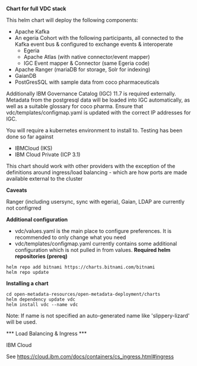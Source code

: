 <!-- SPDX-License-Identifier: Apache-2.0 -->
<!-- Copyright Contributors to the ODPi Egeria project. -->
**Chart for full VDC stack**

This helm chart will deploy the following components:
* Apache Kafka
* An egeria Cohort with the following participants, all connected to the Kafka event bus & configured to exchange events & interoperate
    * Egeria
    * Apache Atlas (with native connector/event mapper)
    * IGC Event mapper & Connector (same Egeria code)
* Apache Ranger (mariaDB for storage, Solr for indexing)
* GaianDB
* PostGresSQL with sample data from coco pharmaceuticals

Additionally IBM Governance Catalog (IGC) 11.7 is required externally. Metadata from the postgresql data will be loaded into IGC automatically, as well as a suitable glossary for coco pharma. Ensure that vdc/templates/configmap.yaml is updated with the correct IP addresses for IGC.

You will require a kubernetes environment to install to. Testing has been done so far against
* IBMCloud (IKS)
* IBM Cloud Private (ICP 3.1)

This chart should work with other providers with the exception of the definitions around ingress/load balancing - which are how ports are made available external to the cluster

**Caveats**

Ranger (including usersync, sync with egeria), Gaian, LDAP are currently not configrred

**Additional configuration**

* vdc/values.yaml is the main place to configure preferences. It is recommended to only change what you need
* vdc/templates/configmap.yaml currently contains some additional configuration which is not pulled in from values. 
**Required helm repositories (prereq)**

```
helm repo add bitnami https://charts.bitnami.com/bitnami
helm repo update
```

**Installing a chart**

```
cd open-metadata-resources/open-metadata-deployment/charts
helm dependency update vdc
helm install vdc --name vdc
```

Note: If name is not specified an auto-generated name like 'slippery-lizard' will be used.

*** Load Balancing & Ingress ***

IBM Cloud

See https://cloud.ibm.com/docs/containers/cs_ingress.html#ingress




